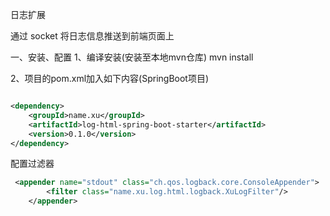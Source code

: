 日志扩展

通过 socket 将日志信息推送到前端页面上

一、安装、配置 1、编译安装(安装至本地mvn仓库)
mvn install

2、项目的pom.xml加入如下内容(SpringBoot项目)

```xml

<dependency>
    <groupId>name.xu</groupId>
    <artifactId>log-html-spring-boot-starter</artifactId>
    <version>0.1.0</version>
</dependency>

```

配置过滤器

```xml
 <appender name="stdout" class="ch.qos.logback.core.ConsoleAppender">       
        <filter class="name.xu.log.html.logback.XuLogFilter"/>
    </appender>
```
